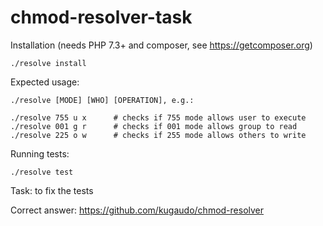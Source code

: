 # chmod-resolver-task

Installation (needs PHP 7.3+ and composer, see https://getcomposer.org)
```
./resolve install
```

Expected usage:
```
./resolve [MODE] [WHO] [OPERATION], e.g.: 

./resolve 755 u x      # checks if 755 mode allows user to execute
./resolve 001 g r      # checks if 001 mode allows group to read
./resolve 225 o w      # checks if 255 mode allows others to write
```

Running tests:
```
./resolve test
```

Task: to fix the tests

Correct answer: https://github.com/kugaudo/chmod-resolver

